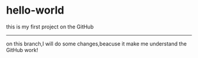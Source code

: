 # hello-world
this is my first project on the GitHub

---------------------------------------------

on this branch,I will do some changes,beacuse it make me understand the GitHub work!
